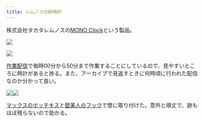 ```yaml
---
title: レムノスの掛時計
---
```

株式会社タカタレムノスの[MONO Clock](https://www.amazon.co.jp/dp/B004UIT8BK)という製品。

![](https://lh3.googleusercontent.com/5sjAryp7PUvJ80LCnPqSmqldGI-mf4i4m4a_Ec35lH1sdLfWqMDXWz0DyLnuEiY8KjGYeHm2-UXslAeGYYRROR-uzqjpB7cCTcfL-dV9zZxYtVoY_880AzFiURsf3VpT2gtbI5Pwjji1kNo0spvNwIYBgus9wPySW7tJw-lupcl3gYftZRo1VtMg)

![](https://lh4.googleusercontent.com/VdEaO3MlmjIgzDyij_2gCqrxA7gh-zMB0QBVU6nMDGGVTjlVXrLVgpCXNZfPY8yTAzqPf1joeV5HZL4OFMt1EC-DuPr7hvGPTcPwuWlhsxO0Kk4Db_LETve7yVe3-e2mhXoUu6Hmph0oB54UQjEfGYRBSaU5CZfFaXm7kB-RGVEZurcBIX5Cdkni)

[作業配信](https://www.youtube.com/channel/UC5s-KpSDGzxWPWNv94PnJHw)で毎時00分から50分まで作業することにしているので、見やすいところに時計があると捗る。また、アーカイブで見返すときに何時頃に行われた配信なのか分かって良い。

![](https://lh6.googleusercontent.com/E7OB8K_0KRsERWbrP6pzdSp7xJvFRw1pJ5sISonBPM7elvuGcr_-OK5WXktWpQm26vXcCc-nk3Z5BIub1J2Y0PM1_6JHjymeB0c7o_S9Ud_8mKC9uo0oBptLo-XQT-gNL8sUYQ3XmS6t1aSoTPhyH6kYnV2XlJf0PK4jXl-zIeorOzQwDG6s-GSg)![](https://lh6.googleusercontent.com/2k2RGu-NlVhjJMUGdm7LWK3TTFtJdDsZV2qthWZPkVw21OsUiHWzthC0snXD3XUGUAVkbAWGNAmLRSjC8uHD8bEuGXtovvWR83UhtMN1UisN20D8RGX9rRSttSD3HWCXGXJq65pJrsiLNzDhM2aIOvfLaIS3C7J5ROFGk6rk0t0CC8vNyubMSOGu)

[マックスのホッチキス](https://www.amazon.co.jp/dp/B000O9WRWG)と[壁美人のフック](https://www.amazon.co.jp/dp/B00CU78TDG)で壁に取り付けた。意外と頑丈で、跡もほぼ残らないので助かる。

